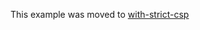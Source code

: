 This example was moved to [with-strict-csp](https://github.com/vercel/next.js/tree/canary/examples/with-strict-csp)
